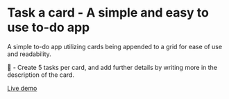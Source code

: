 # Task a card - A simple and easy to use to-do app
A simple to-do app utilizing cards being appended to a grid for ease of use and readability. 

📖 - Create 5 tasks per card, and add further details by writing more in the description of the card.  

[Live demo](https://task-a-card.netlify.app/)
